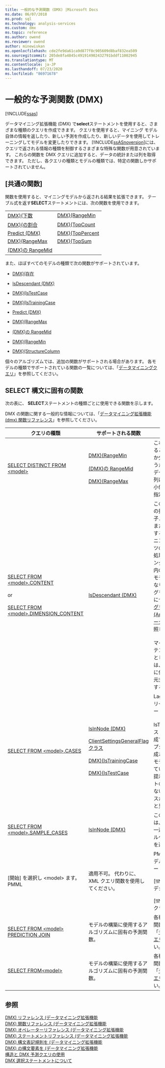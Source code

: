 ```yaml
---
title: 一般的な予測関数 (DMX) |Microsoft Docs
ms.date: 06/07/2018
ms.prod: sql
ms.technology: analysis-services
ms.custom: dmx
ms.topic: reference
ms.author: owend
ms.reviewer: owend
author: minewiskan
ms.openlocfilehash: cde2fe9da61ca9d877f0c905609d8baf832ea509
ms.sourcegitcommit: 205de8fa4845c491914902432791bddf11002945
ms.translationtype: MT
ms.contentlocale: ja-JP
ms.lasthandoff: 07/23/2020
ms.locfileid: "86971678"
---
```

# <a name="general-prediction-functions-dmx"></a>一般的な予測関数 (DMX)
[!INCLUDE[ssas](../includes/applies-to-version/ssas.md)]

  データマイニング拡張機能 (DMX) で**select**ステートメントを使用すると、さまざまな種類のクエリを作成できます。 クエリを使用すると、マイニング モデル自体の情報を返したり、新しい予測を作成したり、新しいデータを使用してトレーニングしてモデルを変更したりできます。 [!INCLUDE[ssASnoversion](../includes/ssasnoversion-md.md)]には、クエリで返される情報の種類を制御するさまざまな特殊な関数が用意されています。 これらの関数を DMX クエリに追加すると、データの統計または列を取得できます。 ただし、各クエリの種類とモデルの種類では、特定の関数しかサポートされていません。  
  
## <a name="common-functions"></a>[共通の関数]  
 関数を使用すると、マイニングモデルから返される結果を拡張できます。 テーブル式を返す**SELECT**ステートメントには、次の関数を使用できます。  
  
|||  
|-|-|  
|[DMX&#41;&#40;下数](../dmx/bottomcount-dmx.md)|[DMX&#41;&#40;RangeMin](../dmx/rangemin-dmx.md)|  
|[DMX&#41;&#40;の割合](../dmx/bottompercent-dmx.md)|[DMX&#41;&#40;TopCount](../dmx/topcount-dmx.md)|  
|[Predict &#40;DMX&#41;](../dmx/predict-dmx.md)|[DMX&#41;&#40;TopPercent](../dmx/toppercent-dmx.md)|  
|[DMX&#41;&#40;RangeMax](../dmx/rangemax-dmx.md)|[DMX&#41;&#40;TopSum](../dmx/topsum-dmx.md)|  
|[&#40;DMX&#41;の RangeMid](../dmx/rangemid-dmx.md)||  
  
 また、ほぼすべてのモデルの種類で次の関数がサポートされています。  
  
-   [DMX&#41;&#40;存在](../dmx/exists-dmx.md)  
  
-   [IsDescendant &#40;DMX&#41;](../dmx/isdescendant-dmx.md)  
  
-   [DMX&#41;&#40;IsTestCase](../dmx/istestcase-dmx.md)  
  
-   [DMX&#41;&#40;IsTrainingCase](../dmx/istrainingcase-dmx.md)  
  
-   [Predict &#40;DMX&#41;](../dmx/predict-dmx.md)  
  
-   [DMX&#41;&#40;RangeMax](../dmx/rangemax-dmx.md)  
  
-   [&#40;DMX&#41;の RangeMid](../dmx/rangemid-dmx.md)  
  
-   [DMX&#41;&#40;RangeMin](../dmx/rangemin-dmx.md)  
  
-   [DMX&#41;&#40;StructureColumn](../dmx/structurecolumn-dmx.md)  
  
 個々のアルゴリズムでは、追加の関数がサポートされる場合があります。 各モデルの種類でサポートされている関数の一覧については、「[データマイニングクエリ](https://docs.microsoft.com/analysis-services/data-mining/data-mining-queries)」を参照してください。  
  
## <a name="functions-specific-to-select-syntax"></a>SELECT 構文に固有の関数  
 次の表に、 **SELECT**ステートメントの種類ごとに使用できる関数を示します。  
  
 DMX の関数に関する一般的な情報については、「[データマイニング拡張機能 &#40;dmx&#41; 関数リファレンス](../dmx/data-mining-extensions-dmx-function-reference.md)」を参照してください。  
  
|クエリの種類|サポートされる関数|注釈|  
|----------------|-------------------------|-------------|  
|[SELECT DISTINCT FROM \<model>](../dmx/select-distinct-from-model-dmx.md)|[DMX&#41;&#40;RangeMin](../dmx/rangemin-dmx.md)<br /><br /> [&#40;DMX&#41;の RangeMid](../dmx/rangemid-dmx.md)<br /><br /> [DMX&#41;&#40;RangeMax](../dmx/rangemax-dmx.md)|これらの関数を使用すると、列が連続しているか分離されているかどうかにかかわらず、数値データ型を含む任意の列に対して最大値、最小値、および平均値を指定できます。|  
|[SELECT FROM \<model>.CONTENT](../dmx/select-from-model-content-dmx.md)<br /><br /> or<br /><br /> [SELECT FROM \<model>.DIMENSION_CONTENT](../dmx/select-from-model-dimension-content-dmx.md)|[IsDescendant &#40;DMX&#41;](../dmx/isdescendant-dmx.md)|この関数は、モデル内の指定されたノードの子ノードを取得します。また、この関数を使用すると、たとえば、マイニング モデル コンテンツのノードを繰り返し処理できます。 マイニングモデルコンテンツ内のノードの配置は、モデルの種類によって異なります。 各マイニングモデルの種類の構造については、「[マイニングモデルコンテンツ &#40;Analysis Services-データマイニング&#41;](https://docs.microsoft.com/analysis-services/data-mining/mining-model-content-analysis-services-data-mining)」を参照してください。<br /><br /> マイニングモデルコンテンツをディメンションとして保存した場合は、属性階層のクエリに使用できる他の多次元式 (MDX) 関数を使用することもできます。|  
|[SELECT FROM \<model>.CASES](../dmx/select-from-model-cases-dmx.md)|[IsInNode &#40;DMX&#41;](../dmx/isinnode-dmx.md)<br /><br /> [ClientSettingsGeneralFlag クラス](../relational-databases/wmi-provider-configuration-classes/clientsettingsgeneralflag-class/clientsettingsgeneralflag-class.md)<br /><br /> [DMX&#41;&#40;IsTrainingCase](../dmx/istrainingcase-dmx.md)<br /><br /> [DMX&#41;&#40;IsTestCase](../dmx/istestcase-dmx.md)|Lag 関数は、タイムシリーズモデルでのみサポートされています。<br /><br /> IsTestCase 関数は、テストデータセットを作成するために、提示オプションを使用して作成された構造に基づくモデルでサポートされています。 モデルが、提示されたテストセットの構造に基づいていない場合、すべてのケースがトレーニングケースと見なされます。|  
|[SELECT FROM \<model>.SAMPLE_CASES](../dmx/select-from-model-sample-cases-dmx.md)|[IsInNode &#40;DMX&#41;](../dmx/isinnode-dmx.md)|このコンテキストでは、IsInNode 関数は、一連の理想的なサンプルケースに属するケースを返します。|  
|[開始] を選択し \<model> ます。PMML|適用不可。 代わりに、XML クエリ関数を使用してください。|PMML 表現は、次のモデルの種類のみでサポートされます。<br /><br /> [!INCLUDE[msCoName](../includes/msconame-md.md)]デシジョンツリー<br /><br /> [!INCLUDE[msCoName](../includes/msconame-md.md)] クラスター|  
|[SELECT FROM \<model> PREDICTION JOIN](../dmx/select-from-model-prediction-join-dmx.md)|モデルの構築に使用するアルゴリズムに固有の予測関数。|各種類のモデルの予測関数の一覧については、「[データマイニングクエリ](https://docs.microsoft.com/analysis-services/data-mining/data-mining-queries)」を参照してください。|  
|[SELECT FROM\<model>](../dmx/select-from-model-dmx.md)|モデルの構築に使用するアルゴリズムに固有の予測関数。|各種類のモデルの予測関数の一覧については、「[データマイニングクエリ](https://docs.microsoft.com/analysis-services/data-mining/data-mining-queries)」を参照してください。|  
  
## <a name="see-also"></a>参照  
 [DMX&#41; リファレンス &#40;データマイニング拡張機能](../dmx/data-mining-extensions-dmx-reference.md)   
 [DMX&#41; 関数リファレンス &#40;データマイニング拡張機能](../dmx/data-mining-extensions-dmx-function-reference.md)   
 [DMX&#41; オペレーターリファレンス &#40;データマイニング拡張機能](../dmx/data-mining-extensions-dmx-operator-reference.md)   
 [DMX&#41; ステートメントリファレンス &#40;データマイニング拡張機能](../dmx/data-mining-extensions-dmx-statements.md)   
 [DMX&#41; 構文表記規則を &#40;データマイニング拡張機能](../dmx/data-mining-extensions-dmx-syntax-conventions.md)   
 [DMX&#41; の構文要素を &#40;データマイニング拡張機能](../dmx/data-mining-extensions-dmx-syntax-elements.md)   
 [構造と DMX 予測クエリの使用](../dmx/structure-and-usage-of-dmx-prediction-queries.md)   
 [DMX 選択ステートメントについて](../dmx/understanding-the-dmx-select-statement.md)  
  
  
